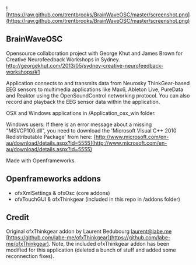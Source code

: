 ![https://raw.github.com/trentbrooks/BrainWaveOSC/master/screenshot.png](https://raw.github.com/trentbrooks/BrainWaveOSC/master/screenshot.png)

## BrainWaveOSC ##

Opensource collaboration project with George Khut and James Brown for Creative Neurofeedback Workshops in Sydney. http://georgekhut.com/2013/05/sydney-creative-neurofeedback-workshops/#1

Application connects to and transmits data from Neurosky ThinkGear-based EEG sensors to multimedia applications like Max6, Ableton Live, PureData and Reaktor using the OpenSoundControl networking protocol. You can also record and playback the EEG sensor data within the application.

OSX and Windows applications in /Application_osx_win folder.

Windows users: If there is an error message about a missing "MSVCP100.dll", you need to download the 'Microsoft Visual C++ 2010 Redistributable Package' from here: [http://www.microsoft.com/en-au/download/details.aspx?id=5555](http://www.microsoft.com/en-au/download/details.aspx?id=5555)

Made with Openframeworks. 

## Openframeworks addons ##
* 	ofxXmlSettings & ofxOsc (core addons)
*	ofxTouchGUI & ofxThinkgear (included in this repo in /addons folder)

## Credit ##
Original ofxThinkgear addon by Laurent Bedubourg <laurent@labe.me> [https://github.com/labe-me/ofxThinkgear](https://github.com/labe-me/ofxThinkgear). Note, the included ofxThinkgear addon has been modified for this application (deleted a bunch of stuff and added some reconnection fixes).